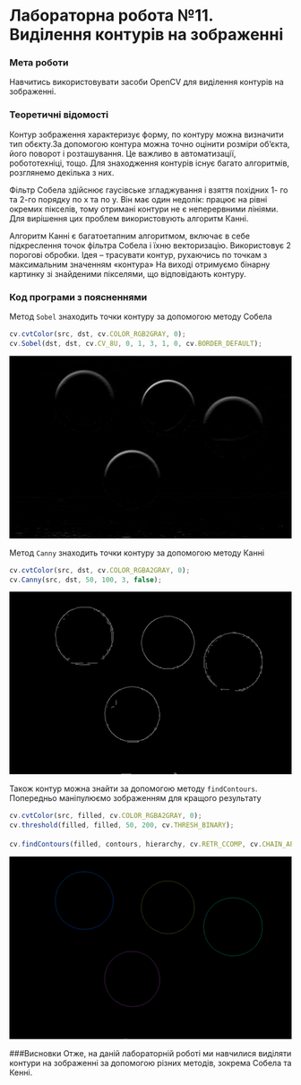 # Лабораторна робота №11. Виділення контурів на зображенні
### Мета роботи
Навчитись використовувати засоби OpenCV для виділення контурів на зображенні.
### Теоретичні відомості
Контур зображення характеризує форму, по контуру можна визначити тип обєкту.За допомогою контура можна точно оцінити розміри об’єкта, його поворот і розташування. Це важливо в автоматизації, робототехніці, тощо. Для знаходження контурів існує багато алгоритмів, розглянемо декілька з них.

Фільтр Собела здійснює гаусівське згладжування і взяття похідних 1- го та 2-го порядку по х та по у. Він має один недолік: працює на рівні окремих пікселів, тому отримані контури не є неперервними лініями. Для вирішення цих проблем використовують алгоритм Канні.

Алгоритм Канні є багатоетапним алгоритмом, включає в себе підкреслення точок фільтра Собела і їхню векторизацію.
Використовує 2 порогові обробки.
Ідея – трасувати контур, рухаючись по точкам з максимальним значенням «контура»
На виході отримуємо бінарну картинку зі знайденими пікселями, що відповідають контуру.
### Код програми з поясненнями

Метод `Sobel` знаходить точки контуру за допомогою методу Собела
```javascript
cv.cvtColor(src, dst, cv.COLOR_RGB2GRAY, 0);
cv.Sobel(dst, dst, cv.CV_8U, 0, 1, 3, 1, 0, cv.BORDER_DEFAULT);
```
![](./11_sobel.png)

Метод `Canny` знаходить точки контуру за допомогою методу Канні
```javascript
cv.cvtColor(src, dst, cv.COLOR_RGBA2GRAY, 0);
cv.Canny(src, dst, 50, 100, 3, false);
```
![](./11_kanny.png)

Також контур можна знайти за допомогою методу `findContours`. Попередньо маніпулюємо зображенням для кращого результату
```javascript
cv.cvtColor(src, filled, cv.COLOR_RGBA2GRAY, 0);
cv.threshold(filled, filled, 50, 200, cv.THRESH_BINARY);

cv.findContours(filled, contours, hierarchy, cv.RETR_CCOMP, cv.CHAIN_APPROX_SIMPLE);
```
![](./11_find_contours.png)

###Висновки
Отже, на даній лабораторній роботі ми навчилися виділяти контури на зображенні за допомогою різних методів, зокрема Собела та Кенні.
